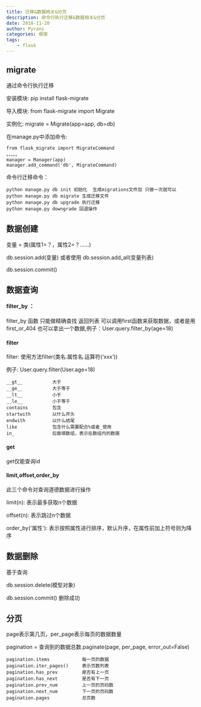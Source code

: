 ```yaml
---
title: 迁移&数据相关&分页
description: 命令行执行迁移&数据相关&分页
date: 2018-11-20
author: Pyrans
categories: 框架
tags:
    - flask
---
```




## migrate

通过命令行执行迁移

安装模块: pip install flask-migrate

导入模块: from flask-migrate import Migrate

实例化:     migrate = Migrate(app=app, db=db)

在manage.py中添加命令:

~~~
from flask_migrate import MigrateCommand
。。。。。
manager = Manager(app)
manager.add_command('db', MigrateCommand)
~~~

命令行迁移命令：

~~~
python manage.py db init 初始化  生成migrations文件加 只做一次就可以
python manage.py db migrate 生成迁移文件
python manage.py db upgrade 执行迁移
python manage.py downgrade 回退操作
~~~

## 数据创建

变量 = 类(属性1=？，属性2=？......)

db.session.add(变量)   或者使用 db.session.add_all(变量列表)

db.session.commit()

## 数据查询

#### filter_by ：

filter_by 函数 只能做精确查找 返回列表 可以调用first函数来获取数据，或者是用first_or_404 也可以拿出一个数据,例子：User.query.filter_by(age=18)

#### filter

filter: 使用方法filter(类名.属性名.运算符(‘xxx’))

例子: User.query.filter(User.age=18)

~~~
__gt__           大于
__ge__           大于等于
__lt__           小于
__le__           小于等于
contains         包含
startwith        以什么开头
endwith          以什么结尾
like             包含什么需要配合%或者_使用
in_              后面填数组，表示在数组内的数据
~~~

#### get

get仅能查询id

#### limit,offset,order_by

此三个命令对查询道德数据进行操作

limit(n): 表示最多获取n个数据

offset(n): 表示跳过n个数据

order_by('属性'): 表示按照属性进行排序，默认升序，在属性前加上符号则为降序

## 数据删除

基于查询

db.session.delete(模型对象)

db.session.commit() 删除成功

## 分页

page表示第几页，per_page表示每页的数据数量

pagination = 查询到的数据总数.paginate(page, per_page, error_out=False)

~~~
pagination.items            每一页的数据
pagination.iter_pages()     表示页数列表
pagination.has_prev         是否有上一页
pagination.has_next         是否有下一页
pagination.prev_num         上一页的页码数
pagination.next_num         下一页的页码数
pagination.pages            总页数
~~~
